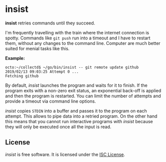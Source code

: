 # insist

**insist** retries commands until they succeed.

I'm frequently travelling with the train where the internet connection is
spotty. Commands like `git push` run into a timeout and I have to restart them,
without any changes to the command line. Computer are much better suited for
menial tasks like this.

**Example:**

```
octo:~/collectd$ ~/go/bin/insist -- git remote update github
2019/02/13 09:03:25 Attempt 0 ...
Fetching github
```

By default, *insist* launches the program and waits for it to finish. If the
program exits with a non-zero exit status, an exponential back-off is applied
and then the program is restarted. You can limit the number of attempts and
provide a timeout via command line options.

*insist* copies `STDIN` into a buffer and passes it to the program on each
attempt. This allows to pipe data into a retried program. On the other hand
this means that you cannot run interactive programs with *insist* because they
will only be executed once all the input is read.

## License

*insist* is free software. It is licensed under the
[ISC License](https://opensource.org/licenses/ISC).
